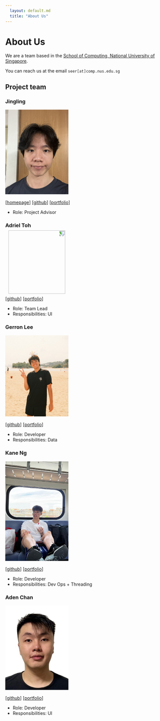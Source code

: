 ```yaml
---
  layout: default.md
  title: "About Us"
---
```


# About Us

We are a team based in the [School of Computing, National University of Singapore](http://www.comp.nus.edu.sg).

You can reach us at the email `seer[at]comp.nus.edu.sg`

## Project team

### Jingling

<img src="images/b33pbop.png" width="200px">

[[homepage](http://www.comp.nus.edu.sg/~damithch)]
[[github](https://github.com/b33pbop)]
[[portfolio](team/johndoe.md)]

* Role: Project Advisor

### Adriel Toh

<img src="images/adrieltch.png" width="200px" height="180" style="transform: rotate(90deg);">

[[github](http://github.com/adrieltch)]
[[portfolio](team/adrieltch.md)]

* Role: Team Lead
* Responsibilities: UI

### Gerron Lee

<img src="images/garennotjeron.png" width="200px">

[[github](http://github.com/garennotjeron)] 
[[portfolio](team/johndoe.md)]

* Role: Developer
* Responsibilities: Data

### Kane Ng

<img src="images/weemee03.png" width="200px">

[[github](http://github.com/WeeMee03)]
[[portfolio](team/johndoe.md)]

* Role: Developer
* Responsibilities: Dev Ops + Threading

### Aden Chan

<img src="images/haffner32.png" width="200px">

[[github](http://github.com/Haffner32)]
[[portfolio](team/johndoe.md)]

* Role: Developer
* Responsibilities: UI
